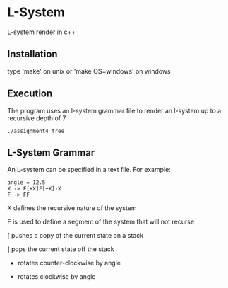 # L-System

L-system render in c++

## Installation

type 'make' on unix or 'make OS=windows' on windows

## Execution

The program uses an l-system grammar file to render an l-system up to a recursive depth of 7
```
./assignment4 tree
```

## L-System Grammar

An L-system can be specified in a text file. For example:
```
angle = 12.5
X -> F[+X]F[+X]-X
F -> FF
```
X defines the recursive nature of the system

F is used to define a segment of the system that will not recurse

[ pushes a copy of the current state on a stack

] pops the current state off the stack

+ rotates counter-clockwise by angle

- rotates clockwise by angle